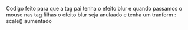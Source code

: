 Codigo feito para que a tag pai tenha o efeito blur e quando passamos o mouse nas tag filhas o efeito blur seja anulaado e tenha um 
tranform : scale() aumentado 
